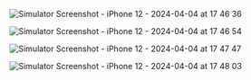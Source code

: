 ![Simulator Screenshot - iPhone 12 - 2024-04-04 at 17 46 36](https://github.com/TURAB1/sw_group/assets/37813456/f7c39c53-d18e-460e-81a6-a2a80a8a1467) 

![Simulator Screenshot - iPhone 12 - 2024-04-04 at 17 46 54](https://github.com/TURAB1/sw_group/assets/37813456/087d82e5-9e7b-4449-9f96-7bda0bbe0e3f) 

![Simulator Screenshot - iPhone 12 - 2024-04-04 at 17 47 47](https://github.com/TURAB1/sw_group/assets/37813456/6fbc063a-802d-4553-9d69-a947cf5f3b58) 

![Simulator Screenshot - iPhone 12 - 2024-04-04 at 17 48 03](https://github.com/TURAB1/sw_group/assets/37813456/c6ecb014-cb30-4a40-9c00-10010b4e333e) 